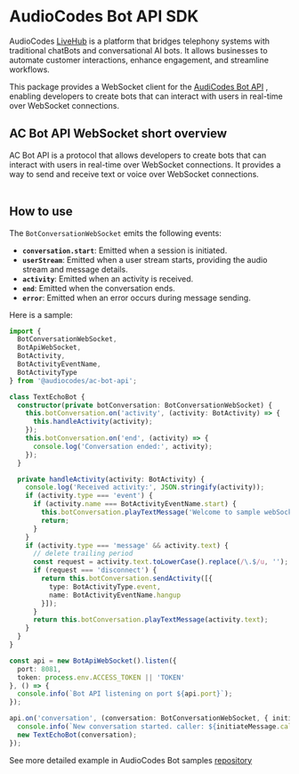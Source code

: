 # AudioCodes Bot API SDK 
AudioCodes [LiveHub](https://www.audiocodes.com/solutions-products/saas/audiocodes-live-hub) is a platform that bridges telephony systems with traditional chatBots and conversational AI bots. It allows businesses to automate customer interactions, enhance engagement, and streamline workflows.

This package provides a WebSocket client for the [AudiCodes Bot API](https://techdocs.audiocodes.com/voice-ai-connect/#Bot-API/ac-bot-api-mode-websocket.htm) 
, enabling developers to create bots that can interact with users in real-time over WebSocket connections.

## AC Bot API WebSocket short overview
AC Bot API is a protocol that allows developers to create bots that can interact with users in real-time over WebSocket connections. It provides a way to send and receive text or voice over WebSocket connections.<br><br>

## How to use
The `BotConversationWebSocket` emits the following events:

- **`conversation.start`**: Emitted when a session is initiated.
- **`userStream`**: Emitted when a user stream starts, providing the audio stream and message details.
- **`activity`**: Emitted when an activity is received.
- **`end`**: Emitted when the conversation ends.
- **`error`**: Emitted when an error occurs during message sending.

Here is a sample:
```typescript
import {
  BotConversationWebSocket,
  BotApiWebSocket,
  BotActivity,
  BotActivityEventName,
  BotActivityType
} from '@audiocodes/ac-bot-api';

class TextEchoBot {
  constructor(private botConversation: BotConversationWebSocket) {
    this.botConversation.on('activity', (activity: BotActivity) => {
      this.handleActivity(activity);
    });
    this.botConversation.on('end', (activity) => {
      console.log('Conversation ended:', activity);
    });
  }

  private handleActivity(activity: BotActivity) {
    console.log('Received activity:', JSON.stringify(activity));
    if (activity.type === 'event') {
      if (activity.name === BotActivityEventName.start) {
        this.botConversation.playTextMessage('Welcome to sample webSocket Bot! How can I assist you today?');
        return;
      }
    }
    if (activity.type === 'message' && activity.text) {
      // delete trailing period
      const request = activity.text.toLowerCase().replace(/\.$/u, '');
      if (request === 'disconnect') {
        return this.botConversation.sendActivity([{
          type: BotActivityType.event,
          name: BotActivityEventName.hangup
        }]);
      }
      return this.botConversation.playTextMessage(activity.text);
    }
  }
}

const api = new BotApiWebSocket().listen({
  port: 8081,
  token: process.env.ACCESS_TOKEN || 'TOKEN'
}, () => {
  console.info(`Bot API listening on port ${api.port}`);
});

api.on('conversation', (conversation: BotConversationWebSocket, { initiateMessage }) => {
  console.info(`New conversation started. caller: ${initiateMessage.caller}`);
  new TextEchoBot(conversation);
});

```

See more detailed example in AudioCodes Bot samples [repository](https://github.com/ac-voice-ai/ac-api-samples)


